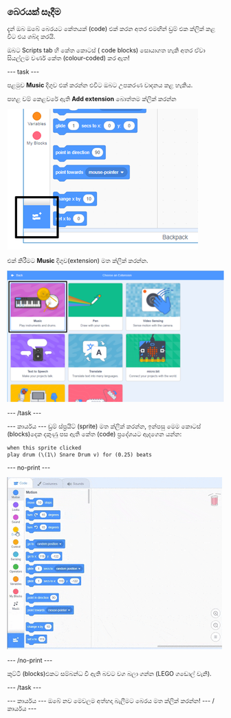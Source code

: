 ## බෙරයක් සෑදීම

දැන් ඔබ ඔබේ බෙරයට කේතයක් (code) එක් කරන අතර එමඟින් ඩ්‍රම් එක ක්ලික් කළ විට එය ශබ්ද කරයි.

ඔබට Scripts tab හි කේත කොටස් ( code blocks) සොයාගත හැකි අතර ඒවා සියල්ලම වර්ණ කේත (colour-coded) කර ඇත!

\--- task \---

පළමුව **Music** දිගුව එක් කරන්න එවිට ඔබට උපකරණ වාදනය කළ හැකිය.

පහළ වම් කෙළවරේ ඇති **Add extension** බොත්තම ක්ලික් කරන්න

![උද්දීපනය කළ දිගු බොත්තම(extension button) එක් කරන්න](images/add-extension-annotated.png)

එක් කිරීමට **Music** දිගුව(extension) මත ක්ලික් කරන්න.

![සංගීත දිගුව ඉස්මතු කර ඇත](images/click-music-annotated.png)

\--- /task \---

\--- කාර්යය \--- ඩ්‍රම් ස්ප්‍රයිට් (sprite) මත ක්ලික් කරන්න, ඉන්පසු මෙම කොටස් (blocks)දෙක දකුණු පස ඇති කේත (code) ප්‍රදේශයට ඇදගෙන යන්න:

```blocks3
when this sprite clicked
play drum (\(1\) Snare Drum v) for (0.25) beats
```

\--- no-print \---

![තිර රුව(screenshot)](images/connect-block.gif)

\--- /no-print \---

කුට්ටි (blocks)එකට සම්බන්ධ වී ඇති බවට වග බලා ගන්න (LEGO ගඩොල් වැනි).

\--- /task \---

\--- කාර්යය \--- ඔබේ නව මෙවලම අත්හදා බැලීමට බෙරය මත ක්ලික් කරන්න! \--- / කාර්යය \---